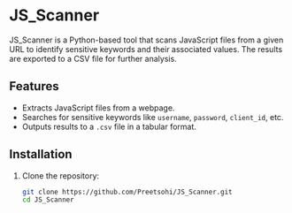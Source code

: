 # JS_Scanner

JS_Scanner is a Python-based tool that scans JavaScript files from a given URL to identify sensitive keywords and their associated values. The results are exported to a CSV file for further analysis.

## Features
- Extracts JavaScript files from a webpage.
- Searches for sensitive keywords like `username`, `password`, `client_id`, etc.
- Outputs results to a `.csv` file in a tabular format.

## Installation
1. Clone the repository:
   ```bash
   git clone https://github.com/Preetsohi/JS_Scanner.git
   cd JS_Scanner
